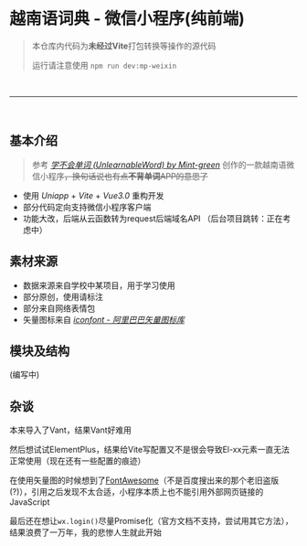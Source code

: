 # 越南语词典 - 微信小程序(纯前端)

>
>
> 本仓库内代码为**未经过Vite**打包转换等操作的源代码
>
> 运行请注意使用 `npm run dev:mp-weixin`
>
>
<br>

----

<br>

## 基本介绍

> 参考&nbsp;[*学不会单词 (UnlearnableWord) by Mint-green*](https://github.com/Mint-green/UnlearnableWord)&nbsp;创作的一款越南语微信小程序<del>，换句话说也有点<strong>不背单词</strong>APP的意思了</del>
>
* 使用 *Uniapp* + *Vite* + *Vue3.0* 重构开发
* 部分代码定向支持微信小程序客户端
* 功能大改，后端从云函数转为request后端域名API （后台项目跳转：正在考虑中）

## 素材来源

* 数据来源来自学校中某项目，用于学习使用
* 部分原创，使用请标注
* 部分来自网络表情包
* 矢量图标来自&nbsp;[*iconfont - 阿里巴巴矢量图标库*](https://www.iconfont.cn/)

## 模块及结构

(编写中)

## 杂谈

本来导入了Vant，结果Vant好难用

然后想试试ElementPlus，结果给Vite写配置又不是很会导致El-xx元素一直无法正常使用（现在还有一些配置的痕迹）

在使用矢量图的时候想到了[FontAwesome](https://fontawesome.com/start)（不是百度搜出来的那个老旧盗版(?)），引用之后发现不太合适，小程序本质上也不能引用外部网页链接的JavaScript

最后还在想让`wx.login()`尽量Promise化（官方文档不支持，尝试用其它方法），结果浪费了一万年，我的悲惨人生就此开始
